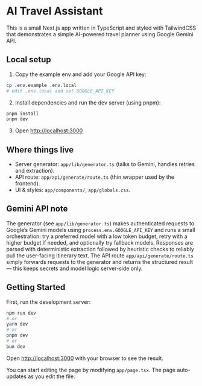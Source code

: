 # AI Travel Assistant

This is a small Next.js app written in TypeScript and styled with TailwindCSS that demonstrates a simple AI-powered travel planner using Google Gemini API.

## Local setup

1. Copy the example env and add your Google API key:

```bash
cp .env.example .env.local
# edit .env.local and set GOOGLE_API_KEY
```

2. Install dependencies and run the dev server (using pnpm):

```bash
pnpm install
pnpm dev
```

3. Open [http://localhost:3000](http://localhost:3000)

## Where things live
- Server generator: `app/lib/generator.ts` (talks to Gemini, handles retries and extraction).
- API route: `app/api/generate/route.ts` (thin wrapper used by the frontend).
- UI & styles: `app/components/`, `app/globals.css`.

## Gemini API note
The generator (see `app/lib/generator.ts`) makes authenticated requests to Google’s Gemini models using `process.env.GOOGLE_API_KEY` and runs a small orchestration: try a preferred model with a low token budget, retry with a higher budget if needed, and optionally try fallback models. Responses are parsed with deterministic extraction followed by heuristic checks to reliably pull the user-facing itinerary text. The API route `app/api/generate/route.ts` simply forwards requests to the generator and returns the structured result — this keeps secrets and model logic server-side only.


## Getting Started

First, run the development server:

```bash
npm run dev
# or
yarn dev
# or
pnpm dev
# or
bun dev
```

Open [http://localhost:3000](http://localhost:3000) with your browser to see the result.

You can start editing the page by modifying `app/page.tsx`. The page auto-updates as you edit the file.
